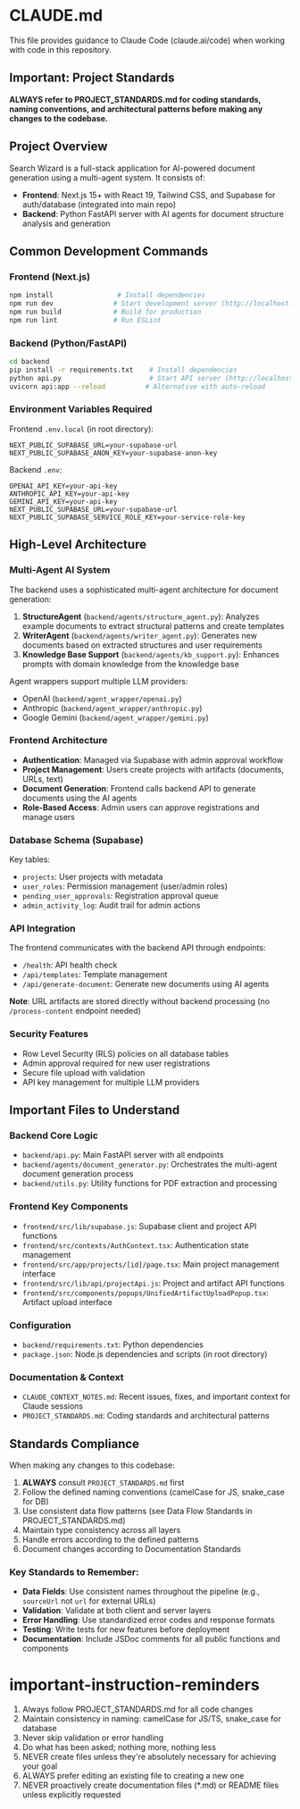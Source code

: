 # CLAUDE.md

This file provides guidance to Claude Code (claude.ai/code) when working with code in this repository.

## Important: Project Standards
**ALWAYS refer to PROJECT_STANDARDS.md for coding standards, naming conventions, and architectural patterns before making any changes to the codebase.**

## Project Overview

Search Wizard is a full-stack application for AI-powered document generation using a multi-agent system. It consists of:
- **Frontend**: Next.js 15+ with React 19, Tailwind CSS, and Supabase for auth/database (integrated into main repo)
- **Backend**: Python FastAPI server with AI agents for document structure analysis and generation

## Common Development Commands

### Frontend (Next.js)
```bash
npm install                # Install dependencies
npm run dev               # Start development server (http://localhost:3000)
npm run build             # Build for production
npm run lint              # Run ESLint
```

### Backend (Python/FastAPI)
```bash
cd backend
pip install -r requirements.txt    # Install dependencies
python api.py                      # Start API server (http://localhost:8000)
uvicorn api:app --reload          # Alternative with auto-reload
```

### Environment Variables Required
Frontend `.env.local` (in root directory):
```
NEXT_PUBLIC_SUPABASE_URL=your-supabase-url
NEXT_PUBLIC_SUPABASE_ANON_KEY=your-supabase-anon-key
```

Backend `.env`:
```
OPENAI_API_KEY=your-api-key
ANTHROPIC_API_KEY=your-api-key
GEMINI_API_KEY=your-api-key
NEXT_PUBLIC_SUPABASE_URL=your-supabase-url
NEXT_PUBLIC_SUPABASE_SERVICE_ROLE_KEY=your-service-role-key
```

## High-Level Architecture

### Multi-Agent AI System
The backend uses a sophisticated multi-agent architecture for document generation:

1. **StructureAgent** (`backend/agents/structure_agent.py`): Analyzes example documents to extract structural patterns and create templates
2. **WriterAgent** (`backend/agents/writer_agent.py`): Generates new documents based on extracted structures and user requirements
3. **Knowledge Base Support** (`backend/agents/kb_support.py`): Enhances prompts with domain knowledge from the knowledge base

Agent wrappers support multiple LLM providers:
- OpenAI (`backend/agent_wrapper/openai.py`)
- Anthropic (`backend/agent_wrapper/anthropic.py`)
- Google Gemini (`backend/agent_wrapper/gemini.py`)

### Frontend Architecture
- **Authentication**: Managed via Supabase with admin approval workflow
- **Project Management**: Users create projects with artifacts (documents, URLs, text)
- **Document Generation**: Frontend calls backend API to generate documents using the AI agents
- **Role-Based Access**: Admin users can approve registrations and manage users

### Database Schema (Supabase)
Key tables:
- `projects`: User projects with metadata
- `user_roles`: Permission management (user/admin roles)
- `pending_user_approvals`: Registration approval queue
- `admin_activity_log`: Audit trail for admin actions

### API Integration
The frontend communicates with the backend API through endpoints:
- `/health`: API health check
- `/api/templates`: Template management
- `/api/generate-document`: Generate new documents using AI agents

**Note**: URL artifacts are stored directly without backend processing (no `/process-content` endpoint needed)

### Security Features
- Row Level Security (RLS) policies on all database tables
- Admin approval required for new user registrations
- Secure file upload with validation
- API key management for multiple LLM providers

## Important Files to Understand

### Backend Core Logic
- `backend/api.py`: Main FastAPI server with all endpoints
- `backend/agents/document_generator.py`: Orchestrates the multi-agent document generation process
- `backend/utils.py`: Utility functions for PDF extraction and processing

### Frontend Key Components
- `frontend/src/lib/supabase.js`: Supabase client and project API functions
- `frontend/src/contexts/AuthContext.tsx`: Authentication state management
- `frontend/src/app/projects/[id]/page.tsx`: Main project management interface
- `frontend/src/lib/api/projectApi.js`: Project and artifact API functions
- `frontend/src/components/popups/UnifiedArtifactUploadPopup.tsx`: Artifact upload interface

### Configuration
- `backend/requirements.txt`: Python dependencies
- `package.json`: Node.js dependencies and scripts (in root directory)

### Documentation & Context
- `CLAUDE_CONTEXT_NOTES.md`: Recent issues, fixes, and important context for Claude sessions
- `PROJECT_STANDARDS.md`: Coding standards and architectural patterns

## Standards Compliance

When making any changes to this codebase:
1. **ALWAYS** consult `PROJECT_STANDARDS.md` first
2. Follow the defined naming conventions (camelCase for JS, snake_case for DB)
3. Use consistent data flow patterns (see Data Flow Standards in PROJECT_STANDARDS.md)
4. Maintain type consistency across all layers
5. Handle errors according to the defined patterns
6. Document changes according to Documentation Standards

### Key Standards to Remember:
- **Data Fields**: Use consistent names throughout the pipeline (e.g., `sourceUrl` not `url` for external URLs)
- **Validation**: Validate at both client and server layers
- **Error Handling**: Use standardized error codes and response formats
- **Testing**: Write tests for new features before deployment
- **Documentation**: Include JSDoc comments for all public functions and components

# important-instruction-reminders
1. Always follow PROJECT_STANDARDS.md for all code changes
2. Maintain consistency in naming: camelCase for JS/TS, snake_case for database
3. Never skip validation or error handling
4. Do what has been asked; nothing more, nothing less
5. NEVER create files unless they're absolutely necessary for achieving your goal
6. ALWAYS prefer editing an existing file to creating a new one
7. NEVER proactively create documentation files (*.md) or README files unless explicitly requested